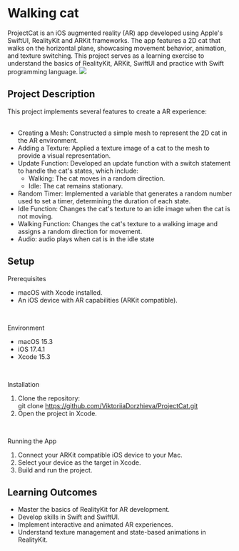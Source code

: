 # Walking cat
ProjectCat is an iOS augmented reality (AR) app developed using Apple's SwiftUI, RealityKit and ARKit frameworks. The app features a 2D cat that walks on the horizontal plane, showcasing movement behavior, animation, and texture switching. This project serves as a learning exercise to understand the basics of RealityKit, ARKit, SwiftUI and practice with Swift programming language.
![](cat.gif)
## Project Description

This project implements several features to create a  AR experience:<br/>
<br/>
- Creating a Mesh: Constructed a simple mesh to represent the 2D cat in the AR environment.<br/>
- Adding a Texture: Applied a texture image of a cat to the mesh to provide a visual representation.<br/>
- Update Function: Developed an update function with a switch statement to handle the cat's states, which include:<br/>
  - Walking: The cat moves in a random direction.<br/>
  - Idle: The cat remains stationary.<br/>
- Random Timer: Implemented a variable that generates a random number used to set a timer, determining the duration of each state.<br/>
- Idle Function: Changes the cat's texture to an idle image when the cat is not moving.<br/>
- Walking Function: Changes the cat's texture to a walking image and assigns a random direction for movement.<br/>
- Audio: audio plays when cat is in the idle state


## Setup 

Prerequisites <br/>
- macOS with Xcode installed.<br/>
- An iOS device with AR capabilities (ARKit compatible).<br/>
<br/>

Environment <br/>
- macOS 15.3<br/>
- iOS 17.4.1<br/> 
- Xcode 15.3<br/> 
<br/>

Installation<br/>
1. Clone the repository:<br/>
git clone https://github.com/ViktoriiaDorzhieva/ProjectCat.git<br/>
2. Open the project in Xcode.<br/>
<br/> 

Running the App<br/>
1. Connect your ARKit compatible iOS device to your Mac.<br/> 
2. Select your device as the target in Xcode.<br/> 
3. Build and run the project.<br/> 

## Learning Outcomes

- Master the basics of RealityKit for AR development.<br/> 
- Develop skills in Swift and SwiftUI.<br/> 
- Implement interactive and animated AR experiences.<br/> 
- Understand texture management and state-based animations in RealityKit.<br/> 
